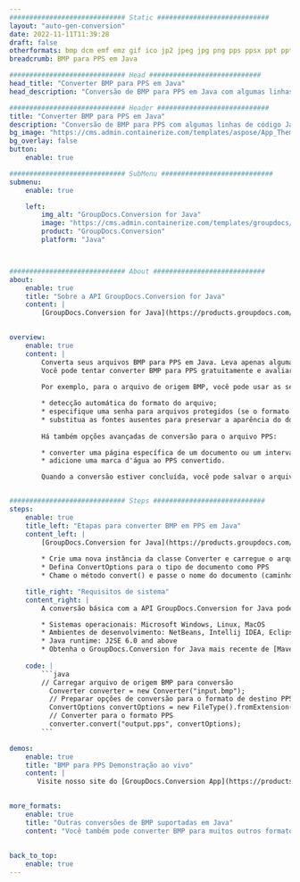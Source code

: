 ```yaml
---
############################# Static ############################
layout: "auto-gen-conversion"
date: 2022-11-11T11:39:28
draft: false
otherformats: bmp dcm emf emz gif ico jp2 jpeg jpg png pps ppsx ppt pptx psb psd svg svgz tga tif tiff webp wmf wmz
breadcrumb: BMP para PPS em Java

############################# Head ############################
head_title: "Converter BMP para PPS em Java"
head_description: "Conversão de BMP para PPS em Java com algumas linhas de código. Converta mais de 160 formatos de arquivo usando a API de conversão de documentos do GroupDocs para Java"

############################# Header ############################
title: "Converter BMP para PPS em Java"
description: "Conversão de BMP para PPS com algumas linhas de código Java"
bg_image: "https://cms.admin.containerize.com/templates/aspose/App_Themes/V3/images/bg/header1.png"
bg_overlay: false
button:
    enable: true

############################# SubMenu ############################
submenu:
    enable: true

    left:
        img_alt: "GroupDocs.Conversion for Java"
        image: "https://cms.admin.containerize.com/templates/groupdocs/images/product-logos/90x90-noborder/groupdocs-conversion-java.png"
        product: "GroupDocs.Conversion"
        platform: "Java"



############################# About ############################
about:
    enable: true
    title: "Sobre a API GroupDocs.Conversion for Java"
    content: |
        [GroupDocs.Conversion for Java](https://products.groupdocs.com/conversion/java/) é uma API avançada de conversão de formato de arquivo para conversão entre formatos populares de imagem e documento, como Microsoft Office, OpenDocument, PDF, HTML, e-mail, CAD. e muito mais com apenas algumas linhas de código. A API nativa detecta automaticamente os formatos dos documentos originais e oferece muitas opções para personalizar os documentos convertidos. Juntamente com a função de extrair informações de um documento, ele também suporta o armazenamento em cache dos resultados da conversão para o disco local por padrão. No entanto, qualquer tipo de armazenamento em cache pode ser suportado pela implementação das interfaces apropriadas - Amazon S3, Dropbox, Google Drive, Windows Azure, Reddis ou quaisquer outras.
    

overview:
    enable: true
    content: |
        Converta seus arquivos BMP para PPS em Java. Leva apenas algumas linhas de código Java em qualquer plataforma de sua escolha, como Windows, Linux, macOS.
        Você pode tentar converter BMP para PPS gratuitamente e avaliar a qualidade dos resultados da conversão. Junto com scripts de conversão de arquivo simples, você pode tentar opções mais sofisticadas para carregar o arquivo de origem BMP e armazenar a saída PPS. 
        
        Por exemplo, para o arquivo de origem BMP, você pode usar as seguintes opções de carregamento:

        * detecção automática do formato do arquivo;
        * especifique uma senha para arquivos protegidos (se o formato de arquivo for compatível);
        * substitua as fontes ausentes para preservar a aparência do documento.
        
        Há também opções avançadas de conversão para o arquivo PPS:

        * converter uma página específica de um documento ou um intervalo de páginas;
        * adicione uma marca d'água ao PPS convertido.

        Quando a conversão estiver concluída, você pode salvar o arquivo PPS no caminho do arquivo local ou em qualquer armazenamento de terceiros, como FTP, Amazon S3, Google Drive, Dropbox etc. Observe - para converter BMP para PPS, você não precisa instalar nenhum software adicional, como MS Office, Open Office, Adobe Acrobat Reader etc.


############################# Steps ############################
steps:
    enable: true
    title_left: "Etapas para converter BMP em PPS em Java"
    content_left: |
        [GroupDocs.Conversion for Java](https://products.groupdocs.com/conversion/java/) permite que os desenvolvedores convertam facilmente o arquivo BMP para PPS com algumas linhas de código.
        
        * Crie uma nova instância da classe Converter e carregue o arquivo BMP com o caminho completo
        * Defina ConvertOptions para o tipo de documento como PPS
        * Chame o método convert() e passe o nome do documento (caminho completo) e formato (PPS) como parâmetro

    title_right: "Requisitos de sistema"
    content_right: |
        A conversão básica com a API GroupDocs.Conversion for Java pode ser feita com apenas algumas linhas de código. Nossas APIs são suportadas em todas as principais plataformas e sistemas operacionais. Antes de executar o código abaixo, certifique-se de ter os seguintes pré-requisitos instalados em seu sistema.

        * Sistemas operacionais: Microsoft Windows, Linux, MacOS
        * Ambientes de desenvolvimento: NetBeans, Intellij IDEA, Eclipse, etc.
        * Java runtime: J2SE 6.0 and above
        * Obtenha o GroupDocs.Conversion for Java mais recente de [Maven](https://repository.groupdocs.com/webapp/#/artifacts/browse/tree/General/repo/com/groupdocs/groupdocs-conversion)
         
    code: |
        ```java    
        // Carregar arquivo de origem BMP para conversão
          Converter converter = new Converter("input.bmp");
          // Preparar opções de conversão para o formato de destino PPS
          ConvertOptions convertOptions = new FileType().fromExtension("pps").getConvertOptions();
          // Converter para o formato PPS
          converter.convert("output.pps", convertOptions);
        ```

demos:
    enable: true
    title: "BMP para PPS Demonstração ao vivo"
    content: |
       Visite nosso site do [GroupDocs.Conversion App](https://products.groupdocs.app/conversion/family) e experimente a conversão de BMP para PPS agora. A demonstração gratuita tem os seguintes benefícios
          

more_formats:
    enable: true
    title: "Outras conversões de BMP suportadas em Java"
    content: "Você também pode converter BMP para muitos outros formatos de arquivo. Por favor, veja a lista abaixo."
       
       
back_to_top:
    enable: true
---
```

